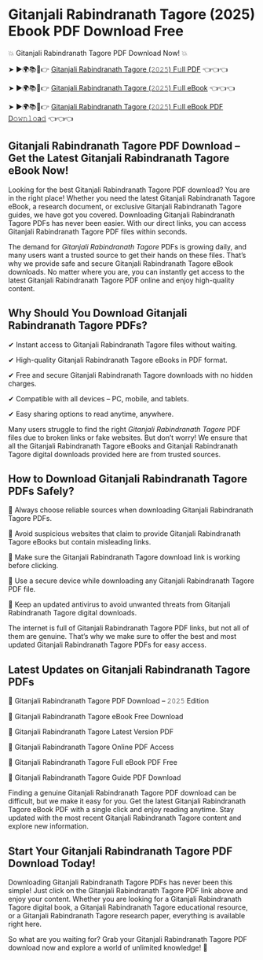 # Gitanjali Rabindranath Tagore (2025) Ebook PDF Download Free

💥 Gitanjali Rabindranath Tagore PDF Download Now! 💥

➤ ►🌍📚📱👉 [Gitanjali Rabindranath Tagore (𝟸𝟶𝟸𝟻) F𝚞ll PDF](https://getpdf.xyz/gitanjali-rabindranath-tagore) 👈👈👈


➤ ►🌍📚📱👉 [Gitanjali Rabindranath Tagore (𝟸𝟶𝟸𝟻) F𝚞ll eBook](https://getpdf.xyz/gitanjali-rabindranath-tagore) 👈👈👈


➤ ►🌍📚📱👉 [Gitanjali Rabindranath Tagore (𝟸𝟶𝟸𝟻) F𝚞ll eBook PDF D𝚘𝚠𝚗𝚕𝚘a𝚍](https://getpdf.xyz/gitanjali-rabindranath-tagore) 👈👈👈


## Gitanjali Rabindranath Tagore PDF Download – Get the Latest Gitanjali Rabindranath Tagore eBook Now!

Looking for the best Gitanjali Rabindranath Tagore PDF download? You are in the right place! Whether you need the latest Gitanjali Rabindranath Tagore eBook, a research document, or exclusive Gitanjali Rabindranath Tagore guides, we have got you covered. Downloading Gitanjali Rabindranath Tagore PDFs has never been easier. With our direct links, you can access Gitanjali Rabindranath Tagore PDF files within seconds.

The demand for *Gitanjali Rabindranath Tagore* PDFs is growing daily, and many users want a trusted source to get their hands on these files. That’s why we provide safe and secure Gitanjali Rabindranath Tagore eBook downloads. No matter where you are, you can instantly get access to the latest Gitanjali Rabindranath Tagore PDF online and enjoy high-quality content.

## Why Should You Download Gitanjali Rabindranath Tagore PDFs?

✔ Instant access to Gitanjali Rabindranath Tagore files without waiting.

✔ High-quality Gitanjali Rabindranath Tagore eBooks in PDF format.

✔ Free and secure Gitanjali Rabindranath Tagore downloads with no hidden charges.

✔ Compatible with all devices – PC, mobile, and tablets.

✔ Easy sharing options to read anytime, anywhere.

Many users struggle to find the right *Gitanjali Rabindranath Tagore* PDF files due to broken links or fake websites. But don’t worry! We ensure that all the Gitanjali Rabindranath Tagore eBooks and Gitanjali Rabindranath Tagore digital downloads provided here are from trusted sources.

## How to Download Gitanjali Rabindranath Tagore PDFs Safely?

📌 Always choose reliable sources when downloading Gitanjali Rabindranath Tagore PDFs.

📌 Avoid suspicious websites that claim to provide Gitanjali Rabindranath Tagore eBooks but contain misleading links.

📌 Make sure the Gitanjali Rabindranath Tagore download link is working before clicking.

📌 Use a secure device while downloading any Gitanjali Rabindranath Tagore PDF file.

📌 Keep an updated antivirus to avoid unwanted threats from Gitanjali Rabindranath Tagore digital downloads.

The internet is full of Gitanjali Rabindranath Tagore PDF links, but not all of them are genuine. That’s why we make sure to offer the best and most updated Gitanjali Rabindranath Tagore PDFs for easy access.

## Latest Updates on Gitanjali Rabindranath Tagore PDFs

🔹 Gitanjali Rabindranath Tagore PDF Download – 𝟸𝟶𝟸𝟻 Edition

🔹 Gitanjali Rabindranath Tagore eBook Free Download

🔹 Gitanjali Rabindranath Tagore Latest Version PDF

🔹 Gitanjali Rabindranath Tagore Online PDF Access

🔹 Gitanjali Rabindranath Tagore Full eBook PDF Free

🔹 Gitanjali Rabindranath Tagore Guide PDF Download

Finding a genuine Gitanjali Rabindranath Tagore PDF download can be difficult, but we make it easy for you. Get the latest Gitanjali Rabindranath Tagore eBook PDF with a single click and enjoy reading anytime. Stay updated with the most recent Gitanjali Rabindranath Tagore content and explore new information.

## Start Your Gitanjali Rabindranath Tagore PDF Download Today!

Downloading Gitanjali Rabindranath Tagore PDFs has never been this simple! Just click on the Gitanjali Rabindranath Tagore PDF link above and enjoy your content. Whether you are looking for a Gitanjali Rabindranath Tagore digital book, a Gitanjali Rabindranath Tagore educational resource, or a Gitanjali Rabindranath Tagore research paper, everything is available right here.

So what are you waiting for? Grab your Gitanjali Rabindranath Tagore PDF download now and explore a world of unlimited knowledge! 🚀